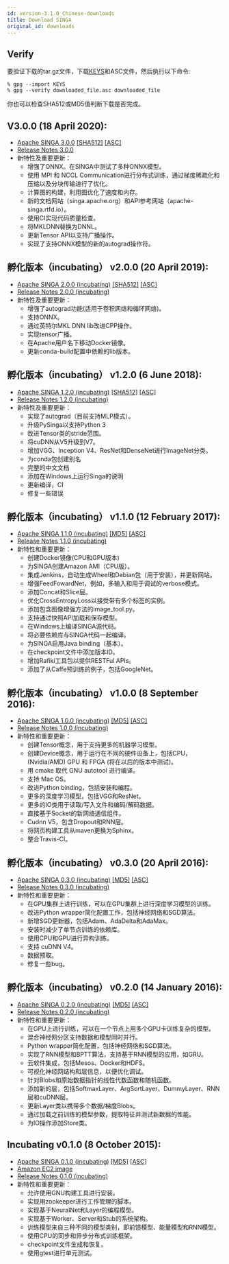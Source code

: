 ```yaml
---
id: version-3.1.0_Chinese-downloads
title: Download SINGA
original_id: downloads
---
```


<!--- Licensed to the Apache Software Foundation (ASF) under one or more contributor license agreements.  See the NOTICE file distributed with this work for additional information regarding copyright ownership.  The ASF licenses this file to you under the Apache License, Version 2.0 (the "License"); you may not use this file except in compliance with the License.  You may obtain a copy of the License at http://www.apache.org/licenses/LICENSE-2.0 Unless required by applicable law or agreed to in writing, software distributed under the License is distributed on an "AS IS" BASIS, WITHOUT WARRANTIES OR CONDITIONS OF ANY KIND, either express or implied.  See the License for the specific language governing permissions and limitations under the License.  -->

## Verify

要验证下载的tar.gz文件，下载[KEYS](https://www.apache.org/dist/singa/KEYS)和ASC文件，然后执行以下命令:

```shell
% gpg --import KEYS
% gpg --verify downloaded_file.asc downloaded_file
```

你也可以检查SHA512或MD5值判断下载是否完成。

## V3.0.0 (18 April 2020):

- [Apache SINGA 3.0.0](http://www.apache.org/dyn/closer.cgi/singa/3.0.0/apache-singa-3.0.0.tar.gz)
  [\[SHA512\]](https://www.apache.org/dist/singa/3.0.0/apache-singa-3.0.0.tar.gz.sha512)
  [\[ASC\]](https://www.apache.org/dist/singa/3.0.0/apache-singa-3.0.0.tar.gz.asc)
- [Release Notes 3.0.0](releases/RELEASE_NOTES_3.0.0)
- 新特性及重要更新：
  - 增强了ONNX。在SINGA中测试了多种ONNX模型。
  - 使用 MPI 和 NCCL Communication进行分布式训练，通过梯度稀疏化和压缩以及分块传输进行了优化。
  - 计算图的构建，利用图优化了速度和内存。
  - 新的文档网站（singa.apache.org）和API参考网站（apache-singa.rtfd.io）。
  - 使用CI实现代码质量检查。
  - 将MKLDNN替换为DNNL。
  - 更新Tensor API以支持广播操作。
  - 实现了支持ONNX模型的新的autograd操作符。

## 孵化版本（incubating） v2.0.0 (20 April 2019):

- [Apache SINGA 2.0.0 (incubating)](http://www.apache.org/dyn/closer.cgi/incubator/singa/2.0.0/apache-singa-incubating-2.0.0.tar.gz)
  [\[SHA512\]](https://www.apache.org/dist/incubator/singa/2.0.0/apache-singa-incubating-2.0.0.tar.gz.sha512)
  [\[ASC\]](https://www.apache.org/dist/incubator/singa/2.0.0/apache-singa-incubating-2.0.0.tar.gz.asc)
- [Release Notes 2.0.0 (incubating)](releases/RELEASE_NOTES_2.0.0.html)
- 新特性及重要更新：
  - 增强了autograd功能(适用于卷积网络和循环网络)。
  - 支持ONNX。
  - 通过英特尔MKL DNN lib改进CPP操作。
  - 实现tensor广播。
  - 在Apache用户名下移动Docker镜像。
  - 更新conda-build配置中依赖的lib版本。

## 孵化版本（incubating） v1.2.0 (6 June 2018):

- [Apache SINGA 1.2.0 (incubating)](https://archive.apache.org/dist/incubator/singa/1.2.0/apache-singa-incubating-1.2.0.tar.gz)
  [\[SHA512\]](https://archive.apache.org/dist/incubator/singa/1.2.0/apache-singa-incubating-1.2.0.tar.gz.sha512)
  [\[ASC\]](https://archive.apache.org/dist/incubator/singa/1.2.0/apache-singa-incubating-1.2.0.tar.gz.asc)
- [Release Notes 1.2.0 (incubating)](releases/RELEASE_NOTES_1.2.0.html)
- 新特性及重要更新：
  - 实现了autograd（目前支持MLP模式）。
  - 升级PySinga以支持Python 3
  - 改进Tensor类的stride范围。
  - 将cuDNN从V5升级到V7。
  - 增加VGG、Inception V4、ResNet和DenseNet进行ImageNet分类。
  - 为conda包创建别名
  - 完整的中文文档
  - 添加在Windows上运行Singa的说明
  - 更新编译，CI
  - 修复一些错误

## 孵化版本（incubating） v1.1.0 (12 February 2017):

- [Apache SINGA 1.1.0 (incubating)](https://archive.apache.org/dist/incubator/singa/1.1.0/apache-singa-incubating-1.1.0.tar.gz)
  [\[MD5\]](https://archive.apache.org/dist/incubator/singa/1.1.0/apache-singa-incubating-1.1.0.tar.gz.md5)
  [\[ASC\]](https://archive.apache.org/dist/incubator/singa/1.1.0/apache-singa-incubating-1.1.0.tar.gz.asc)
- [Release Notes 1.1.0 (incubating)](releases/RELEASE_NOTES_1.1.0.html)
- 新特性和重要更新：
  - 创建Docker镜像(CPU和GPU版本)
  - 为SINGA创建Amazon AMI（CPU版）。
  - 集成Jenkins，自动生成Wheel和Debian包（用于安装），并更新网站。
  - 增强FeedFowardNet，例如，多输入和用于调试的verbose模式。
  - 添加Concat和Slice层。
  - 优化CrossEntropyLoss以接受带有多个标签的实例。
  - 添加包含图像增强方法的image_tool.py。
  - 支持通过快照API加载和保存模型。
  - 在Windows上编译SINGA源代码。
  - 将必要依赖库与SINGA代码一起编译。
  - 为SINGA启用Java binding（基本）。
  - 在checkpoint文件中添加版本ID。
  - 增加Rafiki工具包以提供RESTFul APIs。
  - 添加了从Caffe预训练的例子，包括GoogleNet。

## 孵化版本（incubating） v1.0.0 (8 September 2016):

- [Apache SINGA 1.0.0 (incubating)](https://archive.apache.org/dist/incubator/singa/1.0.0/apache-singa-incubating-1.0.0.tar.gz)
  [\[MD5\]](https://archive.apache.org/dist/incubator/singa/1.0.0/apache-singa-incubating-1.0.0.tar.gz.md5)
  [\[ASC\]](https://archive.apache.org/dist/incubator/singa/1.0.0/apache-singa-incubating-1.0.0.tar.gz.asc)
- [Release Notes 1.0.0 (incubating)](releases/RELEASE_NOTES_1.0.0.html)
- 新特性和重要更新：
  - 创建Tensor概念，用于支持更多的机器学习模型。
  - 创建Device概念，用于运行在不同的硬件设备上，包括CPU，(Nvidia/AMD) GPU 和 FPGA (将在以后的版本中测试)。
  - 用 cmake 取代 GNU autotool 进行编译。
  - 支持 Mac OS。
  - 改进Python binding，包括安装和编程。
  - 更多的深度学习模型，包括VGG和ResNet。
  - 更多的IO类用于读取/写入文件和编码/解码数据。
  - 直接基于Socket的新网络通信组件。
  - Cudnn V5，包含Dropout和RNN层。
  - 将网页构建工具从maven更换为Sphinx。
  - 整合Travis-CI。

## 孵化版本（incubating） v0.3.0 (20 April 2016):

- [Apache SINGA 0.3.0 (incubating)](https://archive.apache.org/dist/incubator/singa/0.3.0/apache-singa-incubating-0.3.0.tar.gz)
  [\[MD5\]](https://archive.apache.org/dist/incubator/singa/0.3.0/apache-singa-incubating-0.3.0.tar.gz.md5)
  [\[ASC\]](https://archive.apache.org/dist/incubator/singa/0.3.0/apache-singa-incubating-0.3.0.tar.gz.asc)
- [Release Notes 0.3.0 (incubating)](releases/RELEASE_NOTES_0.3.0.html)
- 新特性和重要更新：
  - 在GPU集群上进行训练，可以在GPU集群上进行深度学习模型的训练。
  - 改进Python wrapper简化配置工作，包括神经网络和SGD算法。
  - 新增SGD更新器，包括Adam、AdaDelta和AdaMax。
  - 安装时减少了单节点训练的依赖库。
  - 使用CPU和GPU进行异构训练。
  - 支持 cuDNN V4。
  - 数据预取。
  - 修复一些bug。

## 孵化版本（incubating） v0.2.0 (14 January 2016):

- [Apache SINGA 0.2.0 (incubating)](https://archive.apache.org/dist/incubator/singa/0.2.0/apache-singa-incubating-0.2.0.tar.gz)
  [\[MD5\]](https://archive.apache.org/dist/incubator/singa/0.2.0/apache-singa-incubating-0.2.0.tar.gz.md5)
  [\[ASC\]](https://archive.apache.org/dist/incubator/singa/0.2.0/apache-singa-incubating-0.2.0.tar.gz.asc)
- [Release Notes 0.2.0 (incubating)](releases/RELEASE_NOTES_0.2.0.html)
- 新特性和重要更新：
  - 在GPU上进行训练，可以在一个节点上用多个GPU卡训练复杂的模型。
  - 混合神经网分区支持数据和模型同时并行。
  - Python wrapper简化配置，包括神经网络和SGD算法。
  - 实现了RNN模型和BPTT算法，支持基于RNN模型的应用，如GRU。
  - 云软件集成，包括Mesos、Docker和HDFS。
  - 可视化神经网结构和层信息，以便优化调试。
  - 针对Blobs和原始数据指针的线性代数函数和随机函数。
  - 添加新的层，包括SoftmaxLayer、ArgSortLayer、DummyLayer、RNN层和cuDNN层。
  - 更新Layer类以携带多个数据/梯度Blobs。
  - 通过加载之前训练的模型参数，提取特征并测试新数据的性能。
  - 为IO操作添加Store类。

## Incubating v0.1.0 (8 October 2015):

- [Apache SINGA 0.1.0 (incubating)](https://archive.apache.org/dist/incubator/singa/apache-singa-incubating-0.1.0.tar.gz)
  [\[MD5\]](https://archive.apache.org/dist/incubator/singa/apache-singa-incubating-0.1.0.tar.gz.md5)
  [\[ASC\]](https://archive.apache.org/dist/incubator/singa/apache-singa-incubating-0.1.0.tar.gz.asc)
- [Amazon EC2 image](https://console.aws.amazon.com/ec2/v2/home?region=ap-southeast-1#LaunchInstanceWizard:ami=ami-b41001e6)
- [Release Notes 0.1.0 (incubating)](releases/RELEASE_NOTES_0.1.0.html)
- 新特性和重要更新：
  - 允许使用GNU构建工具进行安装。
  - 实现用zookeeper进行工作管理的脚本。
  - 实现基于NeuralNet和Layer的编程模型。
  - 实现基于Worker、Server和Stub的系统架构。
  - 训练模型来自三种不同的模型类别，即前馈模型、能量模型和RNN模型。
  - 使用CPU的同步和异步分布式训练框架。
  - checkpoint文件生成和恢复。
  - 使用gtest进行单元测试。
